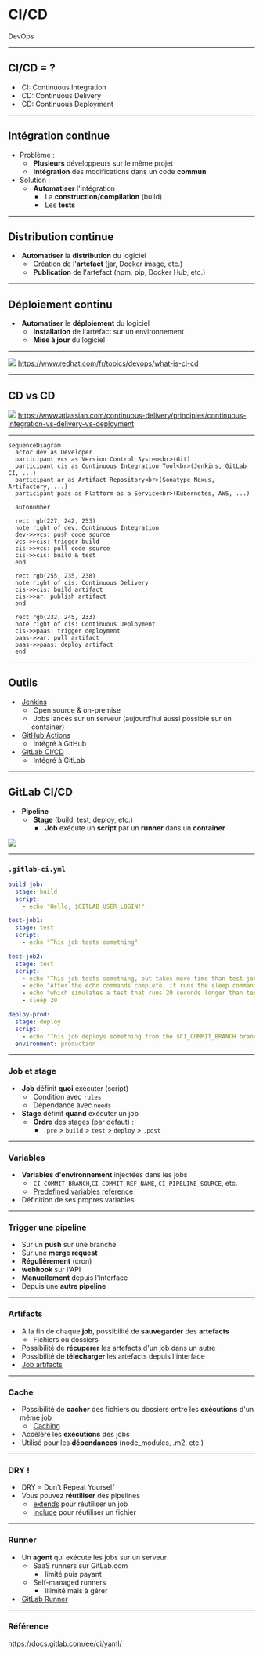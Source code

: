 # CI/CD

DevOps

---

## CI/CD = ?

- &shy;<!-- .element: class="fragment" --> CI: Continuous Integration
- &shy;<!-- .element: class="fragment" --> CD: Continuous Delivery
- &shy;<!-- .element: class="fragment" --> CD: Continuous Deployment

---

## Intégration continue

- Problème :
  - &shy;<!-- .element: class="fragment" --> **Plusieurs** développeurs sur le même projet
  - &shy;<!-- .element: class="fragment" --> **Intégration** des modifications dans un code **commun**
- Solution :
  - &shy;<!-- .element: class="fragment" --> **Automatiser** l'intégration
    - &shy;<!-- .element: class="fragment" --> La **construction/compilation** (build)
    - &shy;<!-- .element: class="fragment" --> Les **tests**

---

## Distribution continue

- &shy;<!-- .element: class="fragment" --> **Automatiser** la **distribution** du logiciel
  - &shy;<!-- .element: class="fragment" --> Création de l'**artefact** (jar, Docker image, etc.)
  - &shy;<!-- .element: class="fragment" --> **Publication** de l'artefact (npm, pip, Docker Hub, etc.)

---

## Déploiement continu

- &shy;<!-- .element: class="fragment" --> **Automatiser** le **déploiement** du logiciel
  - &shy;<!-- .element: class="fragment" --> **Installation** de l'artefact sur un environnement
  - &shy;<!-- .element: class="fragment" --> **Mise à jour** du logiciel

---

![](https://www.redhat.com/rhdc/managed-files/styles/wysiwyg_full_width/private/ci-cd-flow-desktop.png?itok=NNRD1Zj0)
https://www.redhat.com/fr/topics/devops/what-is-ci-cd <!-- .element: class="reference" target="_blank" -->

---

## CD vs CD

![](https://wac-cdn.atlassian.com/dam/jcr:b2a6d1a7-1a60-4c77-aa30-f3eb675d6ad6/ci%20cd%20asset%20updates%20.007.png)
https://www.atlassian.com/continuous-delivery/principles/continuous-integration-vs-delivery-vs-deployment <!-- .element: class="reference" target="_blank" -->

---

```mermaid
sequenceDiagram
  actor dev as Developer
  participant vcs as Version Control System<br>(Git)
  participant cis as Continuous Integration Tool<br>(Jenkins, GitLab CI, ...)
  participant ar as Artifact Repository<br>(Sonatype Nexus, Artifactory, ...)
  participant paas as Platform as a Service<br>(Kubernetes, AWS, ...)

  autonumber

  rect rgb(227, 242, 253)
  note right of dev: Continuous Integration
  dev->>vcs: push code source
  vcs->>cis: trigger build
  cis->>vcs: pull code source
  cis->>cis: build & test
  end

  rect rgb(255, 235, 238)
  note right of cis: Continuous Delivery
  cis->>cis: build artifact
  cis->>ar: publish artifact
  end

  rect rgb(232, 245, 233)
  note right of cis: Continuous Deployment
  cis->>paas: trigger deployment
  paas->>ar: pull artifact
  paas->>paas: deploy artifact
  end
```

---

## Outils

- &shy;<!-- .element: class="fragment" --> [Jenkins](https://www.jenkins.io/) <!-- .element: target="_blank" -->
  - &shy;<!-- .element: class="fragment" --> Open source & on-premise
  - &shy;<!-- .element: class="fragment" --> Jobs lancés sur un serveur (aujourd'hui aussi possible sur un container)
- &shy;<!-- .element: class="fragment" --> [GitHub Actions](https://github.com/features/actions) <!-- .element: target="_blank" -->
  - &shy;<!-- .element: class="fragment" --> Intégré à GitHub
- &shy;<!-- .element: class="fragment" --> [GitLab CI/CD](https://docs.gitlab.com/ee/ci/) <!-- .element: target="_blank" -->
  - &shy;<!-- .element: class="fragment" --> Intégré à GitLab

---

## GitLab CI/CD

- &shy;<!-- .element: class="fragment" --> **Pipeline**
  - &shy;<!-- .element: class="fragment" --> **Stage** (build, test, deploy, etc.)
    - &shy;<!-- .element: class="fragment" --> **Job** exécute un **script** par un **runner** dans un **container**

![](https://docs.gitlab.com/ee/ci/quick_start/img/pipeline_graph_v13_6.png) <!-- .element: class="fragment" -->

---

### `.gitlab-ci.yml`

```yaml
build-job:
  stage: build
  script:
    - echo "Hello, $GITLAB_USER_LOGIN!"

test-job1:
  stage: test
  script:
    - echo "This job tests something"

test-job2:
  stage: test
  script:
    - echo "This job tests something, but takes more time than test-job1."
    - echo "After the echo commands complete, it runs the sleep command for 20 seconds"
    - echo "which simulates a test that runs 20 seconds longer than test-job1"
    - sleep 20

deploy-prod:
  stage: deploy
  script:
    - echo "This job deploys something from the $CI_COMMIT_BRANCH branch."
  environment: production
```

---

### Job et stage

- &shy;<!-- .element: class="fragment" --> **Job** définit **quoi** exécuter (script)
  - &shy;<!-- .element: class="fragment" --> Condition avec `rules`
  - &shy;<!-- .element: class="fragment" --> Dépendance avec `needs`
- &shy;<!-- .element: class="fragment" --> **Stage** définit **quand** exécuter un job
  - &shy;<!-- .element: class="fragment" --> **Ordre** des stages (par défaut) :
    - `.pre` > `build` > `test` > `deploy` > `.post`

---

### Variables

- &shy;<!-- .element: class="fragment" --> **Variables d'environnement** injectées dans les jobs
  - &shy;<!-- .element: class="fragment" --> `CI_COMMIT_BRANCH`,`CI_COMMIT_REF_NAME`, `CI_PIPELINE_SOURCE`, etc.
  - &shy;<!-- .element: class="fragment" --> [Predefined variables reference](https://docs.gitlab.com/ee/ci/variables/predefined_variables.html) <!-- .element: target="_blank" -->
- &shy;<!-- .element: class="fragment" --> Définition de ses propres variables

---

### Trigger une pipeline

- &shy;<!-- .element: class="fragment" --> Sur un **push** sur une branche
- &shy;<!-- .element: class="fragment" --> Sur une **merge request**
- &shy;<!-- .element: class="fragment" --> **Régulièrement** (cron)
- &shy;<!-- .element: class="fragment" --> **webhook** sur l'API
- &shy;<!-- .element: class="fragment" --> **Manuellement** depuis l'interface
- &shy;<!-- .element: class="fragment" --> Depuis une **autre pipeline**

---

### Artifacts

- &shy;<!-- .element: class="fragment" --> A la fin de chaque **job**, possibilité de **sauvegarder** des **artefacts**
  - &shy;<!-- .element: class="fragment" --> Fichiers ou dossiers
- &shy;<!-- .element: class="fragment" --> Possibilité de **récupérer** les artefacts d'un job dans un autre
- &shy;<!-- .element: class="fragment" --> Possibilité de **télécharger** les artefacts depuis l'interface
- &shy;<!-- .element: class="fragment" --> [Job artifacts](https://docs.gitlab.com/ee/ci/jobs/job_artifacts.html) <!-- .element: target="_blank" -->

---

### Cache

- &shy;<!-- .element: class="fragment" --> Possibilité de **cacher** des fichiers ou dossiers entre les **exécutions** d'un même job
  - &shy;<!-- .element: class="fragment" --> [Caching](https://docs.gitlab.com/ee/ci/caching/) <!-- .element: target="_blank" -->
- &shy;<!-- .element: class="fragment" --> Accélère les **exécutions** des jobs
- &shy;<!-- .element: class="fragment" --> Utilisé pour les **dépendances** (node_modules, .m2, etc.)

---

### DRY !

- &shy;<!-- .element: class="fragment" --> DRY = Don't Repeat Yourself
- &shy;<!-- .element: class="fragment" --> Vous pouvez **réutiliser** des pipelines
  - &shy;<!-- .element: class="fragment" --> [extends](https://docs.gitlab.com/ee/ci/yaml/#extends) pour réutiliser un job <!-- .element: target="_blank" -->
  - &shy;<!-- .element: class="fragment" --> [include](https://docs.gitlab.com/ee/ci/yaml/#include) pour réutiliser un fichier <!-- .element: target="_blank" -->

---

### Runner

- &shy;<!-- .element: class="fragment" --> Un **agent** qui exécute les jobs sur un serveur
  - &shy;<!-- .element: class="fragment" --> SaaS runners sur GitLab.com
    - &shy;<!-- .element: class="fragment" --> limité puis payant
  - &shy;<!-- .element: class="fragment" --> Self-managed runners
    - &shy;<!-- .element: class="fragment" --> illimité mais à gérer
- &shy;<!-- .element: class="fragment" --> [GitLab Runner](https://docs.gitlab.com/runner/) <!-- .element: target="_blank" -->

---

### Référence

https://docs.gitlab.com/ee/ci/yaml/ <!-- .element: target="_blank" -->
